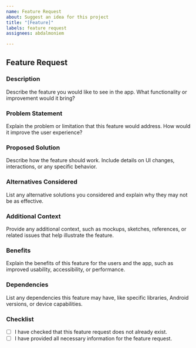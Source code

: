 ```yaml
---
name: Feature Request
about: Suggest an idea for this project
title: "[Feature]"
labels: feature request
assignees: abdalmoniem

---
```


## Feature Request

### Description
Describe the feature you would like to see in the app. What functionality or improvement would it bring?

### Problem Statement
Explain the problem or limitation that this feature would address. How would it improve the user experience?

### Proposed Solution
Describe how the feature should work. Include details on UI changes, interactions, or any specific behavior.

### Alternatives Considered
List any alternative solutions you considered and explain why they may not be as effective.

### Additional Context
Provide any additional context, such as mockups, sketches, references, or related issues that help illustrate the feature.

### Benefits
Explain the benefits of this feature for the users and the app, such as improved usability, accessibility, or performance.

### Dependencies
List any dependencies this feature may have, like specific libraries, Android versions, or device capabilities.

### Checklist
- [ ] I have checked that this feature request does not already exist.
- [ ] I have provided all necessary information for the feature request.
